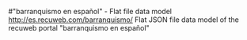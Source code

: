 #"barranquismo en español" - Flat file data model
http://es.recuweb.com/barranquismo/
Flat JSON file data model of the recuweb portal "barranquismo en español"
